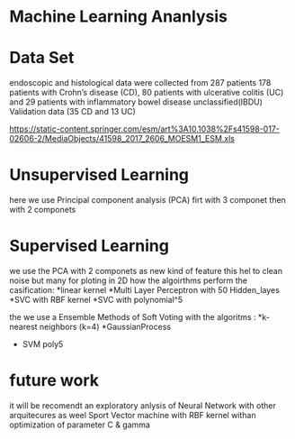 # Machine Learning Ananlysis

# Data Set

 endoscopic and histological data were collected from 287 patients 
178 patients with Crohn’s disease (CD), 
80 patients with ulcerative colitis (UC) and 
29 patients with inflammatory bowel disease unclassified(IBDU)
Validation data (35 CD and 13 UC)

https://static-content.springer.com/esm/art%3A10.1038%2Fs41598-017-02606-2/MediaObjects/41598_2017_2606_MOESM1_ESM.xls


# Unsupervised Learning

here we use Principal component analysis (PCA)
firt with 3 componet  then with 2 componets

# Supervised Learning

we use the PCA with 2 componets as new kind of feature
this hel to clean noise but many for ploting in 2D
how the algoirthms perform the casification:
*linear kernel 
*Multi Layer Perceptron with 50 Hidden_layes
*SVC with RBF kernel
*SVC with polynomial^5

the we use a Ensemble Methods of Soft Voting 
with the algoritms :
*k-nearest neighbors (k=4)
*GaussianProcess
* SVM poly5

# future work

it will be recomendt an exploratory anlysis of Neural Network with other arquitecures
as weel Sport Vector machine with RBF kernel withan optimization of parameter C & gamma
